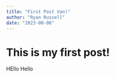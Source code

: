 ```yaml
---
title: "First Post Van!"
author: "Ryan Russell"
date: "2023-08-06"
---
```

<h1>This is my first post!</h1>
HEllo
Hello

